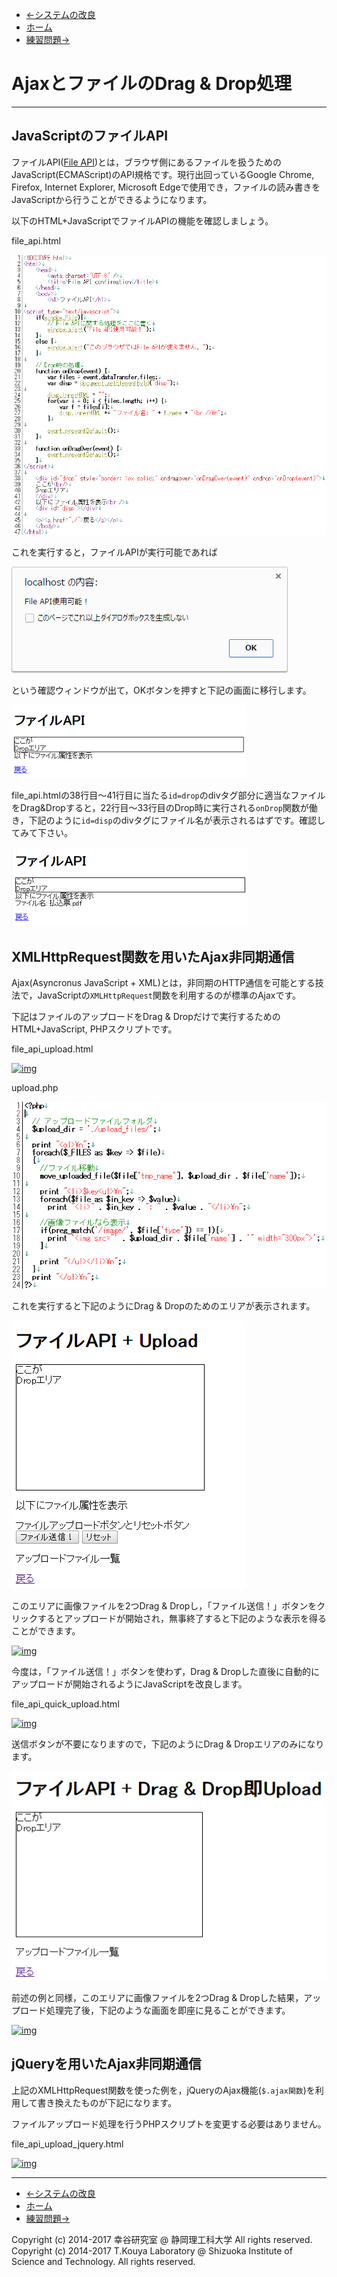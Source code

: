 * [←システムの改良](http://cs-tklab.na-inet.jp/phpdb/Chapter5/system13.html)
* [ホーム](http://cs-tklab.na-inet.jp/phpdb/index.html)
* [練習問題→](http://cs-tklab.na-inet.jp/phpdb/Chapter5/lesson_javascript.html)

# AjaxとファイルのDrag & Drop処理

------

## JavaScriptのファイルAPI

ファイルAPI([File API](https://www.w3.org/TR/FileAPI/))とは，ブラウザ側にあるファイルを扱うためのJavaScript(ECMAScript)のAPI規格です。現行出回っているGoogle Chrome, Firefox, Internet Explorer, Microsoft Edgeで使用でき，ファイルの読み書きをJavaScriptから行うことができるようになります。

以下のHTML+JavaScriptでファイルAPIの機能を確認しましょう。

file_api.html

[![img](15_ajax_drag_and_drop.assets/file_api_html.png)](http://cs-tklab.na-inet.jp/phpdb/Chapter5/fig/file_api_html.png)



これを実行すると，ファイルAPIが実行可能であれば



[![img](15_ajax_drag_and_drop.assets/file_api_html_ok.png)](http://cs-tklab.na-inet.jp/phpdb/Chapter5/fig/file_api_html_ok.png)



という確認ウィンドウが出て，OKボタンを押すと下記の画面に移行します。



[![img](15_ajax_drag_and_drop.assets/file_api_html_first.png)](http://cs-tklab.na-inet.jp/phpdb/Chapter5/fig/file_api_html_first.png)





file_api.htmlの38行目～41行目に当たる`id=drop`のdivタグ部分に適当なファイルをDrag&Dropすると，22行目～33行目のDrop時に実行される`onDrop`関数が働き，下記のように`id=disp`のdivタグにファイル名が表示されるはずです。確認してみて下さい。



[![img](15_ajax_drag_and_drop.assets/file_api_html_second.png)](http://cs-tklab.na-inet.jp/phpdb/Chapter5/fig/file_api_html_second.png)



## XMLHttpRequest関数を用いたAjax非同期通信

Ajax(Asyncronus JavaScript + XML)とは，非同期のHTTP通信を可能とする技法で，JavaScriptの`XMLHttpRequest`関数を利用するのが標準のAjaxです。

下記はファイルのアップロードをDrag & Dropだけで実行するためのHTML+JavaScript, PHPスクリプトです。

file_api_upload.html

[![img](15_ajax_drag_and_drop.assets/file_api_upload_html.png)](http://cs-tklab.na-inet.jp/phpdb/Chapter5/fig/file_api_upload_html.png)



upload.php

[![img](15_ajax_drag_and_drop.assets/upload_php.png)](http://cs-tklab.na-inet.jp/phpdb/Chapter5/fig/upload_php.png)



これを実行すると下記のようにDrag & Dropのためのエリアが表示されます。



[![img](15_ajax_drag_and_drop.assets/file_api_upload_html_view_before.png)](http://cs-tklab.na-inet.jp/phpdb/Chapter5/fig/file_api_upload_html_view_before.png)



このエリアに画像ファイルを2つDrag & Dropし，「ファイル送信！」ボタンをクリックするとアップロードが開始され，無事終了すると下記のような表示を得ることができます。



[![img](http://cs-tklab.na-inet.jp/phpdb/Chapter5/fig/file_api_upload_html_view.png)](http://cs-tklab.na-inet.jp/phpdb/Chapter5/fig/file_api_upload_html_view.png)



今度は，「ファイル送信！」ボタンを使わず，Drag & Dropした直後に自動的にアップロードが開始されるようにJavaScriptを改良します。

file_api_quick_upload.html

[![img](http://cs-tklab.na-inet.jp/phpdb/Chapter5/fig/file_api_quick_upload_html.png)](http://cs-tklab.na-inet.jp/phpdb/Chapter5/fig/file_api_quick_upload_html.png)



送信ボタンが不要になりますので，下記のようにDrag & Dropエリアのみになります。



[![img](15_ajax_drag_and_drop.assets/file_api_quick_upload_html_view_before.png)](http://cs-tklab.na-inet.jp/phpdb/Chapter5/fig/file_api_quick_upload_html_view_before.png)



前述の例と同様，このエリアに画像ファイルを2つDrag & Dropした結果，アップロード処理完了後，下記のような画面を即座に見ることができます。



[![img](http://cs-tklab.na-inet.jp/phpdb/Chapter5/fig/file_api_quick_upload_html_view.png)](http://cs-tklab.na-inet.jp/phpdb/Chapter5/fig/file_api_quick_upload_html_view.png)





## jQueryを用いたAjax非同期通信

上記のXMLHttpRequest関数を使った例を，jQueryのAjax機能(`$.ajax関数`)を利用して書き換えたものが下記になります。

ファイルアップロード処理を行うPHPスクリプトを変更する必要はありません。

file_api_upload_jquery.html

[![img](http://cs-tklab.na-inet.jp/phpdb/Chapter5/fig/file_api_upload_jquery_html.png)](http://cs-tklab.na-inet.jp/phpdb/Chapter5/fig/file_api_upload_jquery_html.png)



------

* [←システムの改良](http://cs-tklab.na-inet.jp/phpdb/Chapter5/system13.html)
* [ホーム](http://cs-tklab.na-inet.jp/phpdb/index.html)
* [練習問題→](http://cs-tklab.na-inet.jp/phpdb/Chapter5/lesson_javascript.html)

Copyright (c) 2014-2017 幸谷研究室 @ 静岡理工科大学 All rights reserved.
Copyright (c) 2014-2017 T.Kouya Laboratory @ Shizuoka Institute of Science and Technology. All rights reserved.